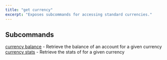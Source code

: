 ```yaml
---
title: "get currency"
excerpt: "Exposes subcommands for accessing standard currencies."
---
```

## Subcommands
[currency balance](ref:currency-balance) - Retrieve the balance of an account for a given currency
[currency stats](ref:currency-stats) - Retrieve the stats of for a given currency